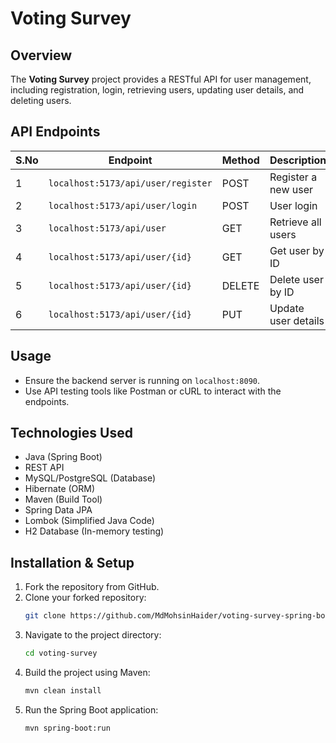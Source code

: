 # Voting Survey

## Overview
The **Voting Survey** project provides a RESTful API for user management, including registration, login, retrieving users, updating user details, and deleting users.

## API Endpoints

| S.No | Endpoint                          | Method | Description             |
|------|----------------------------------|--------|-------------------------|
| 1    | `localhost:5173/api/user/register` | POST   | Register a new user    |
| 2    | `localhost:5173/api/user/login`    | POST   | User login             |
| 3    | `localhost:5173/api/user`          | GET    | Retrieve all users     |
| 4    | `localhost:5173/api/user/{id}`     | GET    | Get user by ID        |
| 5    | `localhost:5173/api/user/{id}`     | DELETE | Delete user by ID     |
| 6    | `localhost:5173/api/user/{id}`     | PUT    | Update user details   |

## Usage
- Ensure the backend server is running on `localhost:8090`.
- Use API testing tools like Postman or cURL to interact with the endpoints.

## Technologies Used
- Java (Spring Boot)
- REST API
- MySQL/PostgreSQL (Database)
- Hibernate (ORM)
- Maven (Build Tool)
- Spring Data JPA
- Lombok (Simplified Java Code)
- H2 Database (In-memory testing)

## Installation & Setup
1. Fork the repository from GitHub.
2. Clone your forked repository:
   ```sh
   git clone https://github.com/MdMohsinHaider/voting-survey-spring-boot-backend.git
   ```
3. Navigate to the project directory:
   ```sh
   cd voting-survey
   ```
4. Build the project using Maven:
   ```sh
   mvn clean install
   ```
5. Run the Spring Boot application:
   ```sh
   mvn spring-boot:run
   ```

